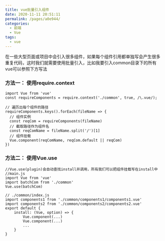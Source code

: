 ```yaml
---
title: vue批量引入组件
date: 2020-11-11 20:51:11
permalink: /pages/a0e944/
categories:
  - 前端
  - Vue
tags:
  - vue
---
```

在一些大型页面或项目中会引入很多组件，如果每个组件引用都单独写会产生很多重复代码，这时我们就需要使用批量引入，比如我要引入common目录下的所有vue可以参照下方写法

### 方法一： 使用require.context
<!-- more -->
```vue
import Vue from 'vue'
const requireComponents = require.context('./common', true, /\.vue/);

// 遍历出每个组件的路径
requireComponents.keys().forEach(fileName => {
  // 组件实例
  const reqCom = requireComponents(fileName)
  // 截取路径作为组件名
  const reqComName = fileName.split('/')[1]
  // 组件挂载
  Vue.component(reqComName, reqCom.default || reqCom)
})
```

### 方法二： 使用Vue.use
```vue
//Vue.use(plugin)会自动查找install并调用，所有我们可以把组件挂载写在install中
//main.js
import Vue from 'vue'
import batchCom from './common'
Vue.use(batchCom)

// ./common/index.js
import components1 from './common/components1/components1.vue'
import components2 from './common/components2/components2.vue'
export default {
	install: (Vue, option) => {
		Vue.component(...)
		Vue.component(...)
		...
	}
}
```
